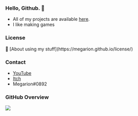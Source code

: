 <h3>Hello, Github. 👋</h3>

- All of my projects are available [here](https://megarion.github.io/).
- I like making games

<h3>License</h3>
📝 [About using my stuff](https://megarion.github.io/license/)

<h3>Contact</h3>

- [YouTube](https://www.youtube.com/channel/UCBrlr_nVSQ_4kZtsY58Q8wA)
- [Itch](https://megarion.itch.io/)
- Megarion#0892

<h3>GitHub Overview</h3>

[![](https://github-readme-stats.vercel.app/api/top-langs/?username=Megarion&langs_count=10&theme=dark)](https://www.youtube.com/watch?v=tMDWDA8fi5o)
